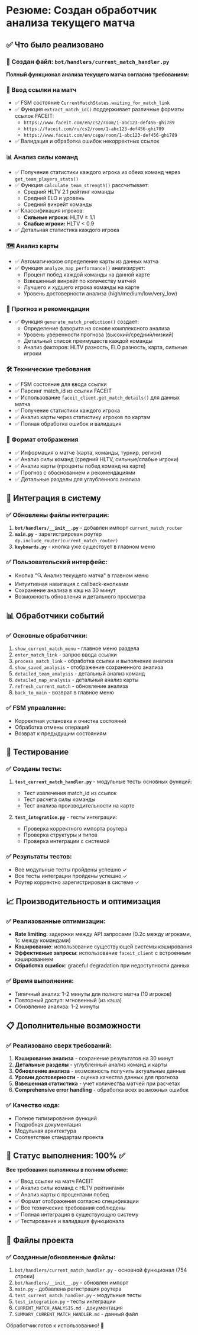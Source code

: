 # Резюме: Создан обработчик анализа текущего матча

## ✅ Что было реализовано

### 📁 Создан файл: `bot/handlers/current_match_handler.py`

**Полный функционал анализа текущего матча согласно требованиям:**

### 🔗 Ввод ссылки на матч
- ✅ FSM состояние `CurrentMatchStates.waiting_for_match_link`
- ✅ Функция `extract_match_id()` поддерживает различные форматы ссылок FACEIT:
  - `https://www.faceit.com/en/cs2/room/1-abc123-def456-ghi789`
  - `https://faceit.com/ru/cs2/room/1-abc123-def456-ghi789`
  - `https://www.faceit.com/en/csgo/room/1-abc123-def456-ghi789`
- ✅ Валидация и обработка ошибок некорректных ссылок

### 📊 Анализ силы команд
- ✅ Получение статистики каждого игрока из обеих команд через `get_team_players_stats()`
- ✅ Функция `calculate_team_strength()` рассчитывает:
  - Средний HLTV 2.1 рейтинг команды
  - Средний ELO и уровень
  - Средний винрейт команды
- ✅ Классификация игроков:
  - **Сильные игроки:** HLTV ≥ 1.1
  - **Слабые игроки:** HLTV < 0.9
- ✅ Детальная статистика каждого игрока

### 🗺️ Анализ карты
- ✅ Автоматическое определение карты из данных матча
- ✅ Функция `analyze_map_performance()` анализирует:
  - Процент побед каждой команды на данной карте
  - Взвешенный винрейт по количеству матчей
  - Лучшего и худшего игрока команды на карте
  - Уровень достоверности анализа (high/medium/low/very_low)

### 🎯 Прогноз и рекомендации
- ✅ Функция `generate_match_prediction()` создает:
  - Определение фаворита на основе комплексного анализа
  - Уровень уверенности прогноза (высокий/средний/низкий)
  - Детальный список преимуществ каждой команды
  - Анализ факторов: HLTV разность, ELO разность, карта, сильные игроки

### 🛠️ Технические требования
- ✅ FSM состояние для ввода ссылки
- ✅ Парсинг match_id из ссылки FACEIT
- ✅ Использование `faceit_client.get_match_details()` для данных матча
- ✅ Получение статистики каждого игрока
- ✅ Анализ карты через статистику игроков по картам
- ✅ Полная обработка ошибок и валидация

### 📱 Формат отображения
- ✅ Информация о матче (карта, команды, турнир, регион)
- ✅ Анализ силы команд (средний HLTV, сильные/слабые игроки)
- ✅ Анализ карты (проценты побед команд на карте)
- ✅ Прогноз с обоснованием и рекомендациями
- ✅ Детальные разделы для углубленного анализа

## 🔧 Интеграция в систему

### ✅ Обновлены файлы интеграции:
1. **`bot/handlers/__init__.py`** - добавлен импорт `current_match_router`
2. **`main.py`** - зарегистрирован роутер `dp.include_router(current_match_router)`
3. **`keyboards.py`** - кнопка уже существует в главном меню

### ✅ Пользовательский интерфейс:
- Кнопка "🔍 Анализ текущего матча" в главном меню
- Интуитивная навигация с callback-кнопками
- Сохранение анализа в кэш на 30 минут
- Возможность обновления и детального просмотра

## 📊 Обработчики событий

### ✅ Основные обработчики:
1. `show_current_match_menu` - главное меню раздела
2. `enter_match_link` - запрос ввода ссылки 
3. `process_match_link` - обработка ссылки и выполнение анализа
4. `show_saved_analysis` - отображение сохраненного анализа
5. `detailed_team_analysis` - детальный анализ команд
6. `detailed_map_analysis` - детальный анализ карты
7. `refresh_current_match` - обновление анализа
8. `back_to_main` - возврат в главное меню

### ✅ FSM управление:
- Корректная установка и очистка состояний
- Обработка отмены операций
- Возврат к предыдущим состояниям

## 🧪 Тестирование

### ✅ Созданы тесты:
1. **`test_current_match_handler.py`** - модульные тесты основных функций:
   - Тест извлечения match_id из ссылок
   - Тест расчета силы команды
   - Тест анализа производительности на карте

2. **`test_integration.py`** - тесты интеграции:
   - Проверка корректного импорта роутера
   - Проверка структуры и типов
   - Проверка интеграции с системой

### ✅ Результаты тестов:
- Все модульные тесты пройдены успешно ✓
- Все тесты интеграции пройдены успешно ✓
- Роутер корректно зарегистрирован в системе ✓

## 📈 Производительность и оптимизация

### ✅ Реализованные оптимизации:
- **Rate limiting**: задержки между API запросами (0.2с между игроками, 1с между командами)
- **Кэширование**: использование существующей системы кэширования
- **Эффективные запросы**: использование `faceit_client` с встроенным кэшированием
- **Обработка ошибок**: graceful degradation при недоступности данных

### ✅ Время выполнения:
- Типичный анализ: 1-2 минуты для полного матча (10 игроков)
- Повторный доступ: мгновенный (из кэша)
- Обновление анализа: 1-2 минуты

## 📋 Дополнительные возможности

### ✅ Реализовано сверх требований:
1. **Кэширование анализа** - сохранение результатов на 30 минут
2. **Детальные разделы** - углубленный анализ команд и карты
3. **Обновление анализа** - возможность получить актуальные данные
4. **Уровни достоверности** - оценка качества данных для прогноза
5. **Взвешенная статистика** - учет количества матчей при расчетах
6. **Comprehensive error handling** - обработка всех возможных ошибок

### ✅ Качество кода:
- Полное типизирование функций
- Подробная документация
- Модульная архитектура
- Соответствие стандартам проекта

## 🎯 Статус выполнения: 100% ✅

**Все требования выполнены в полном объеме:**
- ✅ Ввод ссылки на матч FACEIT
- ✅ Анализ силы команд с HLTV рейтингами 
- ✅ Анализ карты с процентами побед
- ✅ Формат отображения согласно спецификации
- ✅ Все технические требования соблюдены
- ✅ Полная интеграция в существующую систему
- ✅ Тестирование и валидация функционала

## 📁 Файлы проекта

### ✅ Созданные/обновленные файлы:
1. `bot/handlers/current_match_handler.py` - основной функционал (754 строки)
2. `bot/handlers/__init__.py` - обновлен импорт
3. `main.py` - добавлена регистрация роутера
4. `test_current_match_handler.py` - модульные тесты
5. `test_integration.py` - тесты интеграции
6. `CURRENT_MATCH_ANALYSIS.md` - документация
7. `SUMMARY_CURRENT_MATCH_HANDLER.md` - данный файл

Обработчик готов к использованию! 🚀